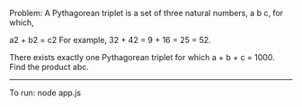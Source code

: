 Problem:
A Pythagorean triplet is a set of three natural numbers, a  b  c, for which,

a2 + b2 = c2
For example, 32 + 42 = 9 + 16 = 25 = 52.

There exists exactly one Pythagorean triplet for which a + b + c = 1000.
Find the product abc.

*****
To run: node app.js